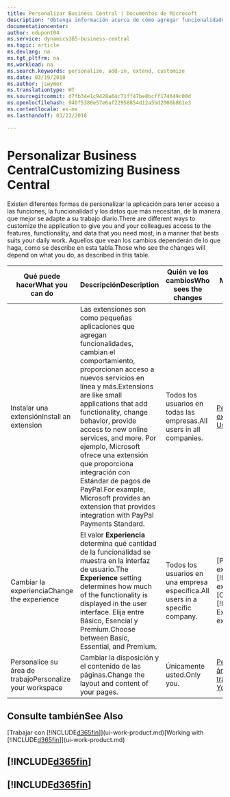 ```yaml
---
title: Personalizar Business Central | Documentos de Microsoft
description: "Obtenga información acerca de cómo agregar funcionalidades y personalizar Business Central."
documentationcenter: 
author: edupont04
ms.service: dynamics365-business-central
ms.topic: article
ms.devlang: na
ms.tgt_pltfrm: na
ms.workload: na
ms.search.keywords: personalize, add-in, extend, customize
ms.date: 03/19/2018
ms.author: jswymer
ms.translationtype: HT
ms.sourcegitcommit: d7fb34e1c9428a64c71ff47be8bcff174649c00d
ms.openlocfilehash: 940f5380e57e6af22958854d12a5bd2006b861e3
ms.contentlocale: es-mx
ms.lasthandoff: 03/22/2018

---
```

# <a name="customizing-business-central"></a><span data-ttu-id="1e678-103">Personalizar Business Central</span><span class="sxs-lookup"><span data-stu-id="1e678-103">Customizing Business Central</span></span>
<!--NAV # Customizing Dynamics NAV -->
<span data-ttu-id="1e678-104">Existen diferentes formas de personalizar la aplicación para tener acceso a las funciones, la funcionalidad y los datos que más necesitan, de la manera que mejor se adapte a su trabajo diario.</span><span class="sxs-lookup"><span data-stu-id="1e678-104">There are different ways to customize the application to give you and your colleagues access to the features, functionality, and data that you need most, in a manner that bests suits your daily work.</span></span> <span data-ttu-id="1e678-105">Aquellos que vean los cambios dependerán de lo que haga, como se describe en esta tabla.</span><span class="sxs-lookup"><span data-stu-id="1e678-105">Those who see the changes will depend on what you do, as described in this table.</span></span>

| <span data-ttu-id="1e678-106">Qué puede hacer</span><span class="sxs-lookup"><span data-stu-id="1e678-106">What you can do</span></span>    |  <span data-ttu-id="1e678-107">Descripción</span><span class="sxs-lookup"><span data-stu-id="1e678-107">Description</span></span>  |  <span data-ttu-id="1e678-108">Quién ve los cambios</span><span class="sxs-lookup"><span data-stu-id="1e678-108">Who sees the changes</span></span>  |  <span data-ttu-id="1e678-109">Más información</span><span class="sxs-lookup"><span data-stu-id="1e678-109">More information</span></span>  |
|-----|---------------|---------|-------|
|<span data-ttu-id="1e678-110">Instalar una extensión</span><span class="sxs-lookup"><span data-stu-id="1e678-110">Install an extension</span></span>|<span data-ttu-id="1e678-111">Las extensiones son como pequeñas aplicaciones que agregan funcionalidades, cambian el comportamiento, proporcionan acceso a nuevos servicios en línea y más.</span><span class="sxs-lookup"><span data-stu-id="1e678-111">Extensions are like small applications that add functionality, change behavior, provide access to new online services, and more.</span></span> <span data-ttu-id="1e678-112">Por ejemplo, Microsoft ofrece una extensión que proporciona integración con Estándar de pagos de PayPal.</span><span class="sxs-lookup"><span data-stu-id="1e678-112">For example, Microsoft provides an extension that provides integration with PayPal Payments Standard.</span></span>|<span data-ttu-id="1e678-113">Todos los usuarios en todas las empresas.</span><span class="sxs-lookup"><span data-stu-id="1e678-113">All users in all companies.</span></span>|[<span data-ttu-id="1e678-114">Personalizar con extensiones</span><span class="sxs-lookup"><span data-stu-id="1e678-114">Customizing Using Extensions</span></span>](ui-extensions.md)|
|<span data-ttu-id="1e678-115">Cambiar la experiencia</span><span class="sxs-lookup"><span data-stu-id="1e678-115">Change the experience</span></span>|<span data-ttu-id="1e678-116">El valor **Experiencia** determina qué cantidad de la funcionalidad se muestra en la interfaz de usuario.</span><span class="sxs-lookup"><span data-stu-id="1e678-116">The **Experience** setting determines how much of the functionality is displayed in the user interface.</span></span> <span data-ttu-id="1e678-117">Elija entre Básico, Esencial y Premium.</span><span class="sxs-lookup"><span data-stu-id="1e678-117">Choose between Basic, Essential, and Premium.</span></span>|<span data-ttu-id="1e678-118">Todos los usuarios en una empresa específica.</span><span class="sxs-lookup"><span data-stu-id="1e678-118">All users in a specific company.</span></span>|<span data-ttu-id="1e678-119">[Personalizar la experiencia de [!INCLUDE[d365fin](includes/d365fin_md.md)]](ui-experiences.md)</span><span class="sxs-lookup"><span data-stu-id="1e678-119">[Customizing Your [!INCLUDE[d365fin](includes/d365fin_md.md)] Experience](ui-experiences.md)</span></span>|
|<span data-ttu-id="1e678-120">Personalice su área de trabajo</span><span class="sxs-lookup"><span data-stu-id="1e678-120">Personalize your workspace</span></span>|<span data-ttu-id="1e678-121">Cambiar la disposición y el contenido de las páginas.</span><span class="sxs-lookup"><span data-stu-id="1e678-121">Change the layout and content of your pages.</span></span>|<span data-ttu-id="1e678-122">Únicamente usted.</span><span class="sxs-lookup"><span data-stu-id="1e678-122">Only you.</span></span>|[<span data-ttu-id="1e678-123">Personalización de su área de trabajo</span><span class="sxs-lookup"><span data-stu-id="1e678-123">Personalizing Your Workspace</span></span>](ui-personalization-user.md)|

## <a name="see-also"></a><span data-ttu-id="1e678-124">Consulte también</span><span class="sxs-lookup"><span data-stu-id="1e678-124">See Also</span></span>
<span data-ttu-id="1e678-125">[Trabajar con [!INCLUDE[d365fin](includes/d365fin_md.md)]](ui-work-product.md)</span><span class="sxs-lookup"><span data-stu-id="1e678-125">[Working with [!INCLUDE[d365fin](includes/d365fin_md.md)]](ui-work-product.md)</span></span>  

## [!INCLUDE[d365fin](includes/free_trial_md.md)]  
## [!INCLUDE[d365fin](includes/training_link_md.md)]

